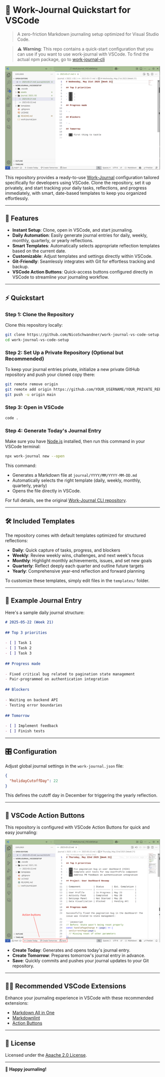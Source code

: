 # 🚀 Work-Journal Quickstart for VSCode

> A zero-friction Markdown journaling setup optimized for Visual Studio Code.

> ⚠️ **Warning**: This repo contains a quick-start configuration that you can use if you want to use work-journal with VSCode. To find the actual npm package, go to [work-journal-cli](https://github.com/NicoSchwandner/work-journal-cli)

![Screenshot of the Quickstart for VSCode](./assets/overview.png)

This repository provides a ready-to-use [Work-Journal](https://github.com/NicoSchwandner/work-journal-cli) configuration tailored specifically for developers using VSCode. Clone the repository, set it up privately, and start tracking your daily tasks, reflections, and progress immediately, with smart, date-based templates to keep you organized effortlessly.

---

## 📌 Features

- **Instant Setup**: Clone, open in VSCode, and start journaling.
- **Daily Automation**: Easily generate journal entries for daily, weekly, monthly, quarterly, or yearly reflections.
- **Smart Templates**: Automatically selects appropriate reflection templates based on the current date.
- **Customizable**: Adjust templates and settings directly within VSCode.
- **Git-Friendly**: Seamlessly integrates with Git for effortless tracking and backup.
- **VSCode Action Buttons**: Quick-access buttons configured directly in VSCode to streamline your journaling workflow.

---

## ⚡ Quickstart

### Step 1: Clone the Repository

Clone this repository locally:

```bash
git clone https://github.com/NicoSchwandner/work-journal-vs-code-setup.git
cd work-journal-vs-code-setup
```

### Step 2: Set Up a Private Repository (Optional but Recommended)

To keep your journal entries private, initialize a new private GitHub repository and push your cloned copy there:

```bash
git remote remove origin
git remote add origin https://github.com/YOUR_USERNAME/YOUR_PRIVATE_REPO.git
git push -u origin main
```

### Step 3: Open in VSCode

```bash
code .
```

### Step 4: Generate Today's Journal Entry

Make sure you have [Node.js](https://nodejs.org/en/download/) installed, then run this command in your VSCode terminal:

```bash
npx work-journal new --open
```

This command:

- Generates a Markdown file at `journal/YYYY/MM/YYYY-MM-DD.md`
- Automatically selects the right template (daily, weekly, monthly, quarterly, yearly)
- Opens the file directly in VSCode.

For full details, see the original [Work-Journal CLI repository](https://github.com/NicoSchwandner/work-journal-cli).

---

## 🛠️ Included Templates

The repository comes with default templates optimized for structured reflections:

- **Daily**: Quick capture of tasks, progress, and blockers
- **Weekly**: Review weekly wins, challenges, and next week's focus
- **Monthly**: Highlight monthly achievements, issues, and set new goals
- **Quarterly**: Reflect deeply each quarter and outline future targets
- **Yearly**: Comprehensive year-end reflection and forward planning

To customize these templates, simply edit files in the `templates/` folder.

---

## 📖 Example Journal Entry

Here's a sample daily journal structure:

```markdown
# 2025-05-22 (Week 21)

## Top 3 priorities

- [ ] Task 1
- [ ] Task 2
- [ ] Task 3

## Progress made

- Fixed critical bug related to pagination state management
- Pair-programmed on authentication integration

## Blockers

- Waiting on backend API
- Testing error boundaries

## Tomorrow

- [ ] Implement feedback
- [ ] Finish tests
```

---

## 🎛️ Configuration

Adjust global journal settings in the `work-journal.json` file:

```json
{
  "holidayCutoffDay": 22
}
```

This defines the cutoff day in December for triggering the yearly reflection.

---

## 🚀 VSCode Action Buttons

This repository is configured with VSCode Action Buttons for quick and easy journaling:

![Action buttons in VS Code](./assets/actionButtons.png)

- **Create Today**: Generates and opens today's journal entry.
- **Create Tomorrow**: Prepares tomorrow's journal entry in advance.
- **Save**: Quickly commits and pushes your journal updates to your Git repository.

---

## 🧑‍💻 Recommended VSCode Extensions

Enhance your journaling experience in VSCode with these recommended extensions:

- [Markdown All in One](https://marketplace.visualstudio.com/items?itemName=yzhang.markdown-all-in-one)
- [Markdownlint](https://marketplace.visualstudio.com/items?itemName=davidanson.vscode-markdownlint)
- [Action Buttons](https://marketplace.visualstudio.com/items?itemName=seunlanlege.action-buttons)

---

## 📜 License

Licensed under the [Apache 2.0 License](LICENSE).

---

📝 **Happy journaling!**
